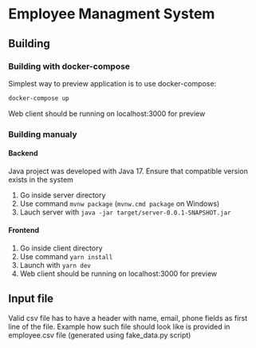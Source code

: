 # Employee Managment System

## Building

### Building with docker-compose

Simplest way to preview application is to use docker-compose:

```bash
docker-compose up
```

Web client should be running on localhost:3000 for preview

### Building manualy

#### Backend

Java project was developed with Java 17. Ensure that compatible version exists in the system

1. Go inside server directory
2. Use command ```mvnw package``` (```mvnw.cmd package``` on Windows)
3. Lauch server with ```java -jar target/server-0.0.1-SNAPSHOT.jar```

#### Frontend

1. Go inside client directory
2. Use command ```yarn install```
3. Launch with ```yarn dev```
4. Web client should be running on localhost:3000 for preview

## Input file

Valid csv file has to have a header with name, email, phone fields as first line of the file. Example how such file should look like is provided in employee.csv file (generated using fake_data.py script)
